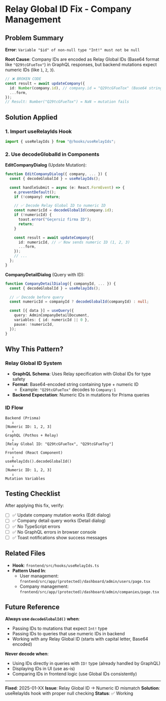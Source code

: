 # Relay Global ID Fix - Company Management

## Problem Summary

**Error**: `Variable "$id" of non-null type "Int!" must not be null`

**Root Cause**: Company IDs are encoded as Relay Global IDs (Base64 format like `"Q29tcGFueTox"`) in GraphQL responses, but backend mutations expect numeric IDs (like `1`, `2`, `3`).

```typescript
// ❌ BROKEN CODE
const result = await updateCompany({
  id: Number(company.id), // company.id = "Q29tcGFueTox" (Base64 string)
  ...form,
});
// Result: Number("Q29tcGFueTox") = NaN → mutation fails
```

## Solution Applied

### 1. Import useRelayIds Hook

```typescript
import { useRelayIds } from "@/hooks/useRelayIds";
```

### 2. Use decodeGlobalId in Components

**EditCompanyDialog** (Update Mutation):

```typescript
function EditCompanyDialog({ company, ... }) {
  const { decodeGlobalId } = useRelayIds();

  const handleSubmit = async (e: React.FormEvent) => {
    e.preventDefault();
    if (!company) return;

    // ✅ Decode Relay Global ID to numeric ID
    const numericId = decodeGlobalId(company.id);
    if (!numericId) {
      toast.error("Geçersiz firma ID");
      return;
    }

    const result = await updateCompany({
      id: numericId, // ✅ Now sends numeric ID (1, 2, 3)
      ...form,
    });
    // ...
  };
}
```

**CompanyDetailDialog** (Query with ID):

```typescript
function CompanyDetailDialog({ companyId, ... }) {
  const { decodeGlobalId } = useRelayIds();

  // ✅ Decode before query
  const numericId = companyId ? decodeGlobalId(companyId) : null;

  const [{ data }] = useQuery({
    query: AdminCompanyDetailDocument,
    variables: { id: numericId || 0 },
    pause: !numericId,
  });
}
```

## Why This Pattern?

### Relay Global ID System

- **GraphQL Schema**: Uses Relay specification with Global IDs for type safety
- **Format**: Base64-encoded string containing type + numeric ID
  - Example: `"Q29tcGFueTox"` decodes to `Company:1`
- **Backend Expectation**: Numeric IDs in mutations for Prisma queries

### ID Flow

```
Backend (Prisma)
   ↓
[Numeric ID: 1, 2, 3]
   ↓
GraphQL (Pothos + Relay)
   ↓
[Relay Global ID: "Q29tcGFueTox", "Q29tcGFueToy"]
   ↓
Frontend (React Component)
   ↓
useRelayIds().decodeGlobalId()
   ↓
[Numeric ID: 1, 2, 3]
   ↓
Mutation Variables
```

## Testing Checklist

After applying this fix, verify:

- [ ] ✅ Update company mutation works (Edit dialog)
- [ ] ✅ Company detail query works (Detail dialog)
- [ ] ✅ No TypeScript errors
- [ ] ✅ No GraphQL errors in browser console
- [ ] ✅ Toast notifications show success messages

## Related Files

- **Hook**: `frontend/src/hooks/useRelayIds.ts`
- **Pattern Used In**:
  - User management: `frontend/src/app/(protected)/dashboard/admin/users/page.tsx`
  - Company management: `frontend/src/app/(protected)/dashboard/admin/companies/page.tsx`

## Future Reference

**Always use `decodeGlobalId()` when**:

- Passing IDs to mutations that expect `Int!` type
- Passing IDs to queries that use numeric IDs in backend
- Working with any Relay Global ID (starts with capital letter, Base64 encoded)

**Never decode when**:

- Using IDs directly in queries with `ID!` type (already handled by GraphQL)
- Displaying IDs in UI (use as-is)
- Comparing IDs in frontend logic (use Global IDs consistently)

---

**Fixed**: 2025-01-XX
**Issue**: Relay Global ID → Numeric ID mismatch
**Solution**: useRelayIds hook with proper null checking
**Status**: ✅ Working
